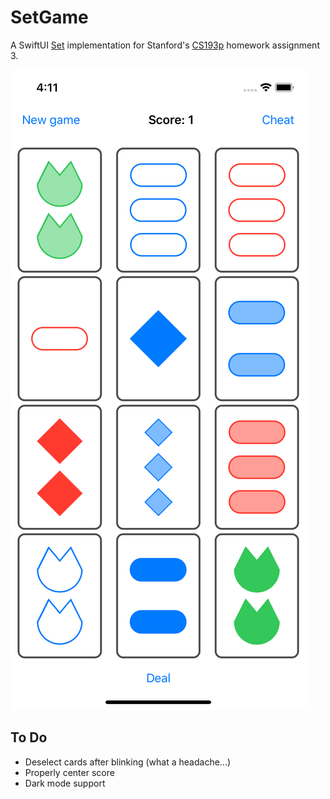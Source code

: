 #  SetGame

A SwiftUI [Set](https://en.wikipedia.org/wiki/Set_(card_game)) implementation for Stanford's [CS193p](https://cs193p.sites.stanford.edu) homework assignment 3.

![Screenshot](screenshot.png)

## To Do

- Deselect cards after blinking (what a headache...)
- Properly center score
- Dark mode support
